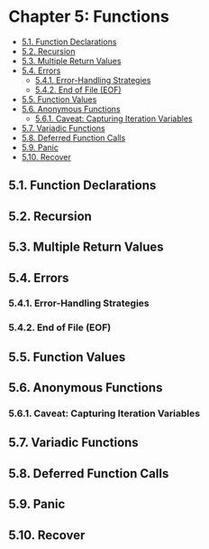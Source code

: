 # Chapter 5: Functions

<!-- TOC -->

- [5.1. Function Declarations](#51-function-declarations)
- [5.2. Recursion](#52-recursion)
- [5.3. Multiple Return Values](#53-multiple-return-values)
- [5.4. Errors](#54-errors)
  - [5.4.1. Error-Handling Strategies](#541-error-handling-strategies)
  - [5.4.2. End of File (EOF)](#542-end-of-file-eof)
- [5.5. Function Values](#55-function-values)
- [5.6. Anonymous Functions](#56-anonymous-functions)
  - [5.6.1. Caveat: Capturing Iteration Variables](#561-caveat-capturing-iteration-variables)
- [5.7. Variadic Functions](#57-variadic-functions)
- [5.8. Deferred Function Calls](#58-deferred-function-calls)
- [5.9. Panic](#59-panic)
- [5.10. Recover](#510-recover)

<!-- /TOC -->


## 5.1. Function Declarations 
## 5.2. Recursion 
## 5.3. Multiple Return Values 
## 5.4. Errors 
### 5.4.1. Error-Handling Strategies
### 5.4.2. End of File (EOF)
## 5.5. Function Values 
## 5.6. Anonymous Functions 
### 5.6.1. Caveat: Capturing Iteration Variables
## 5.7. Variadic Functions 
## 5.8. Deferred Function Calls 
## 5.9. Panic 
## 5.10. Recover

